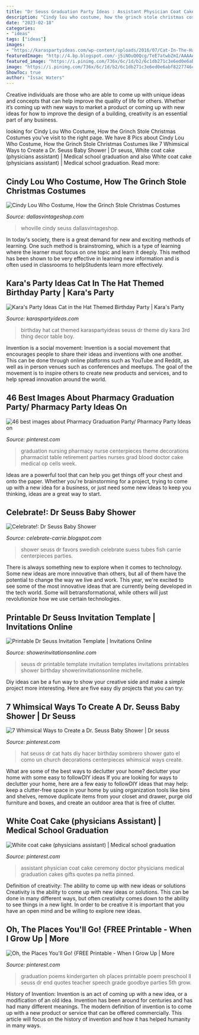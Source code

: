 ```yaml
---
title: "Dr Seuss Graduation Party Ideas : Assistant Physician Coat Cake Ceremony Doctor Physicians Medical Graduation Cakes Gifts Quotes Pa Netta Pinned"
description: "Cindy lou who costume, how the grinch stole christmas costumes"
date: "2023-02-18"
categories:
- "ideas"
tags: ["ideas"]
images:
- "https://karaspartyideas.com/wp-content/uploads/2016/07/Cat-In-The-Hat-Themed-Birthday-Party-via-Karas-Party-Ideas-KarasPartyIdeas.com3_.jpeg"
featuredImage: "http://4.bp.blogspot.com/-j5iNOuQ0Qcg/TeE7atwbZmI/AAAAAAAAANY/aw-IDSNak70/s1600/IMG_2590.JPG"
featured_image: "https://i.pinimg.com/736x/6c/1d/b2/6c1db271c3e6ed0e6abf8227746c059c--dr-seuss-cake-diy-dr-seuss-hat.jpg"
image: "https://i.pinimg.com/736x/6c/1d/b2/6c1db271c3e6ed0e6abf8227746c059c--dr-seuss-cake-diy-dr-seuss-hat.jpg"
ShowToc: true
author: "Issac Waters"
---
```



Creative individuals are those who are able to come up with unique ideas and concepts that can help improve the quality of life for others. Whether it’s coming up with new ways to market a product or coming up with new ideas for how to improve the design of a building, creativity is an essential part of any business.

	

		
looking for Cindy Lou Who Costume, How the Grinch Stole Christmas Costumes you've visit to the right page. We have 8 Pics about Cindy Lou Who Costume, How the Grinch Stole Christmas Costumes like 7 Whimsical Ways to Create a Dr. Seuss Baby Shower | Dr seuss, White coat cake (physicians assistant) | Medical school graduation and also White coat cake (physicians assistant) | Medical school graduation. Read more:
		
    
## Cindy Lou Who Costume, How The Grinch Stole Christmas Costumes

<img loading=lazy src="http://dallasvintageshop.com/wp-content/uploads/2015/12/Photo-Dec-16-6-34-16-PM.jpg" onerror="this.onerror=null;this.src='https://tse4.mm.bing.net/th?id=OIP.qORcmVMrnYkzQH68C202OgAAAA&amp;pid=15.1';" alt="Cindy Lou Who Costume, How the Grinch Stole Christmas Costumes">

_Source: dallasvintageshop.com_

>whoville cindy seuss dallasvintageshop. 

	

In today's society, there is a great demand for new and exciting methods of learning. One such method is brainstroming, which is a type of learning where the learner must focus on one topic and learn it deeply. This method has been shown to be very effective in learning new information and is often used in classrooms to helpStudents learn more effectively.

    
## Kara&#039;s Party Ideas Cat In The Hat Themed Birthday Party | Kara&#039;s Party

<img loading=lazy src="https://karaspartyideas.com/wp-content/uploads/2016/07/Cat-In-The-Hat-Themed-Birthday-Party-via-Karas-Party-Ideas-KarasPartyIdeas.com3_.jpeg" onerror="this.onerror=null;this.src='https://tse3.mm.bing.net/th?id=OIP.N1M__ytJWvNsvRxZkB00-gHaLH&amp;pid=15.1';" alt="Kara&#039;s Party Ideas Cat in the Hat Themed Birthday Party | Kara&#039;s Party">

_Source: karaspartyideas.com_

>birthday hat cat themed karaspartyideas seuss dr theme diy kara 3rd thing decor table boy. 

	

Invention is a social movement:
Invention is a social movement that encourages people to share their ideas and inventions with one another. This can be done through online platforms such as YouTube and Reddit, as well as in person venues such as conferences and meetups. The goal of the movement is to inspire others to create new products and services, and to help spread innovation around the world.

    
## 46 Best Images About Pharmacy Graduation Party/ Pharmacy Party Ideas On

<img loading=lazy src="https://s-media-cache-ak0.pinimg.com/736x/4a/fe/12/4afe121ff13d45b364d0f10b6e2b8b03--nursing-party-nursing-graduation.jpg" onerror="this.onerror=null;this.src='https://tse3.mm.bing.net/th?id=OIP.-PMyqLpSuzgrXtiiETiQdQHaJ6&amp;pid=15.1';" alt="46 best images about Pharmacy Graduation Party/ Pharmacy Party Ideas on">

_Source: pinterest.com_

>graduation nursing pharmacy nurse centerpieces theme decorations pharmacist table retirement parties nurses grad blood doctor cake medical op cells week. 

	

Ideas are a powerful tool that can help you get things off your chest and onto the paper. Whether you're brainstorming for a project, trying to come up with a new idea for a business, or just need some new ideas to keep you thinking, ideas are a great way to start.

    
## Celebrate!: Dr Seuss Baby Shower

<img loading=lazy src="http://4.bp.blogspot.com/-j5iNOuQ0Qcg/TeE7atwbZmI/AAAAAAAAANY/aw-IDSNak70/s1600/IMG_2590.JPG" onerror="this.onerror=null;this.src='https://tse3.mm.bing.net/th?id=OIP.qeJs6TSPcbJHER2zmSE71QHaLG&amp;pid=15.1';" alt="Celebrate!: Dr Seuss Baby Shower">

_Source: celebrate-carrie.blogspot.com_

>shower seuss dr favors swedish celebrate suess tubes fish carrie centerpieces parties. 

	

There is always something new to explore when it comes to technology. Some new ideas are more innovative than others, but all of them have the potential to change the way we live and work. This year, we're excited to see some of the most innovative ideas that are currently being developed in the tech world. Some will betransformational, while others will just revolutionize how we use certain technologies.

    
## Printable Dr Seuss Invitation Template | Invitations Online

<img loading=lazy src="https://www.showerinvitationsonline.com/wp-content/uploads/2017/05/Printable-Dr-Seuss-Invitation-Template.jpg" onerror="this.onerror=null;this.src='https://tse4.mm.bing.net/th?id=OIP.xfBqmS1uX-CvPeKmfDJHtwHaKt&amp;pid=15.1';" alt="Printable Dr Seuss Invitation Template | Invitations Online">

_Source: showerinvitationsonline.com_

>seuss dr printable template invitation templates invitations printables shower birthday showerinvitationsonline michelle. 

	

Diy ideas can be a fun way to show your creative side and make a simple project more interesting. Here are five easy diy projects that you can try: 

    
## 7 Whimsical Ways To Create A Dr. Seuss Baby Shower | Dr Seuss

<img loading=lazy src="https://i.pinimg.com/736x/6c/1d/b2/6c1db271c3e6ed0e6abf8227746c059c--dr-seuss-cake-diy-dr-seuss-hat.jpg" onerror="this.onerror=null;this.src='https://tse1.mm.bing.net/th?id=OIP.6bM6TkcB682Ef1ga0qLq4gHaLD&amp;pid=15.1';" alt="7 Whimsical Ways to Create a Dr. Seuss Baby Shower | Dr seuss">

_Source: pinterest.com_

>hat seuss dr cat hats diy hacer birthday sombrero shower gato el como un church decorations centerpieces whimsical ways create. 

	

What are some of the best ways to declutter your home?
declutter your home with some easy to followDIY ideas 
If you are looking for ways to declutter your home, here are a few easy to followDIY ideas that may help: keep a clutter-free space in your home by using organization tools like bins and shelves, remove duplicate items from your closet and drawer, purge old furniture and boxes, and create an outdoor area that is free of clutter.

    
## White Coat Cake (physicians Assistant) | Medical School Graduation

<img loading=lazy src="https://i.pinimg.com/736x/72/53/0e/72530e9ea009ff06a00c8948a0c36990--physician-assistant-white-coats.jpg" onerror="this.onerror=null;this.src='https://tse4.mm.bing.net/th?id=OIP.V756EWDwV7_CnLa0nMoTYwHaJ6&amp;pid=15.1';" alt="White coat cake (physicians assistant) | Medical school graduation">

_Source: pinterest.com_

>assistant physician coat cake ceremony doctor physicians medical graduation cakes gifts quotes pa netta pinned. 

	

Definition of creativity: The ability to come up with new ideas or solutions
Creativity is the ability to come up with new ideas or solutions. This can be done in many different ways, but often creativity comes down to the ability to see things in a new light. In order to be creative it is important that you have an open mind and be willing to explore new ideas.

    
## Oh, The Places You&#039;ll Go! {FREE Printable - When I Grow Up | More

<img loading=lazy src="https://s-media-cache-ak0.pinimg.com/736x/76/5c/d6/765cd6f97a4f13bf10379b4a924a2bf0--oh-the-places-youll-go-free-printable-graduation-poems.jpg" onerror="this.onerror=null;this.src='https://tse2.mm.bing.net/th?id=OIP.hjoMECqkz_zDBaFRdlEqaQAAAA&amp;pid=15.1';" alt="Oh, the Places You&#039;ll Go! {FREE Printable - When I Grow Up | More">

_Source: pinterest.com_

>graduation poems kindergarten oh places printable poem preschool ll seuss dr end quotes teacher speech grade goodbye parties 5th grow. 

	

History of Invention:
Invention is an act of coming up with a new idea, or a modification of an old idea. Invention has been around for centuries and has had many different meanings. The modern definition of invention is to come up with a new product or service that can be offered commercially. This article will focus on the history of invention and how it has helped humanity in many ways.

